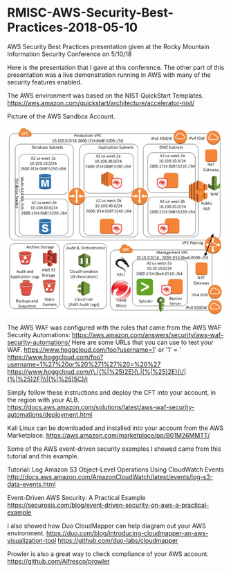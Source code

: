 # RMISC-AWS-Security-Best-Practices-2018-05-10
AWS Security Best Practices presentation given at the Rocky Mountain Information Security Conference on 5/10/18

Here is the presentation that I gave at this conference.
The other part of this presentation was a live demonstration running in AWS with many of the security features enabled.

The AWS environment was based on the NIST QuickStart Templates.
https://aws.amazon.com/quickstart/architecture/accelerator-nist/

Picture of the AWS Sandbox Account.

![alt tag](https://github.com/ScottHogg/RMISC-AWS-Security-Best-Practices-2018-05-10/raw/master/Testbed%20AWS%20Account.jpg)

The AWS WAF was configured with the rules that came from the AWS WAF Security Automations:
https://aws.amazon.com/answers/security/aws-waf-security-automations/
Here are some URLs that you can use to test your WAF.
https://www.hoggcloud.com/foo?username=1' or '1' = '
https://www.hoggcloud.com/foo?username=1%27%20or%20%271%27%20=%20%27
https://www.hoggcloud.com/(\.|(%|%25)2E)(\.|(%|%25)2E)(\/|(%|%25)2F|\\|(%|%25)5C)/i

Simply follow these instructions and deploy the CFT into your account, in the region with your ALB.
https://docs.aws.amazon.com/solutions/latest/aws-waf-security-automations/deployment.html

Kali Linux can be downloaded and installed into your account from the AWS Marketplace.
https://aws.amazon.com/marketplace/pp/B01M26MMTT/

Some of the AWS event-driven security examples I showed came from this tutorial and this example.

Tutorial: Log Amazon S3 Object-Level Operations Using CloudWatch Events
http://docs.aws.amazon.com/AmazonCloudWatch/latest/events/log-s3-data-events.html

Event-Driven AWS Security: A Practical Example
https://securosis.com/blog/event-driven-security-on-aws-a-practical-example

I also showed how Duo CloudMapper can help diagram out your AWS environment.
https://duo.com/blog/introducing-cloudmapper-an-aws-visualization-tool
https://github.com/duo-labs/cloudmapper

Prowler is also a great way to check compliance of your AWS account.
https://github.com/Alfresco/prowler
